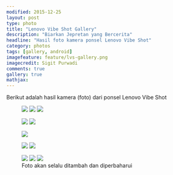 ```yaml
---
modified: 2015-12-25
layout: post
type: photo
title: "Lenovo Vibe Shot Gallery"
description: "Biarkan Jepretan yang Bercerita"
headline: "Hasil foto kamera ponsel Lenovo Vibe Shot"
category: photos
tags: [gallery, android]
imagefeature: feature/lvs-gallery.png
imagecredit: Sigit Purwadi
comments: true
gallery: true
mathjax: 
---
```

Berikut adalah hasil kamera (foto) dari ponsel Lenovo Vibe Shot

<figure class="third">
	<a href="{{ site.url }}/images/LVS/6.png"><img src="{{ site.url }}/images/LVS/6.png"></a>
	<a href="{{ site.url }}/images/LVS/7.png"><img src="{{ site.url }}/images/LVS/7.png"></a>
	<a href="{{ site.url }}/images/LVS/8.png"><img src="{{ site.url }}/images/LVS/8.png"></a>
</figure>
<figure class="half">
	<a href="{{ site.url }}/images/LVS/2.jpeg"><img src="{{ site.url }}/images/LVS/2.jpeg"></a>
	<a href="{{ site.url }}/images/LVS/3.png"><img src="{{ site.url }}/images/LVS/3.png"></a>
</figure>
<figure>
	<a href="{{ site.url }}/images/LVS/1.png"><img src="{{ site.url }}/images/LVS/1.png"></a>
</figure>
<figure class="half">
	<a href="{{ site.url }}/images/LVS/4.png"><img src="{{ site.url }}/images/LVS/4.png"></a>
	<a href="{{ site.url }}/images/LVS/5.png"><img src="{{ site.url }}/images/LVS/5.png"></a>
</figure>
<figure class="third">
	<a href="{{ site.url }}/images/gallery1/ph oto (22).jpg"><img src="{{ site.url }}/images/gallery1/ph oto (21).jpg"></a>
	<a href="{{ site.url }}/images/gallery1/ph oto (24).jpg"><img src="{{ site.url }}/images/gallery1/ph oto (23).jpg"></a>
	<a href="{{ site.url }}/images/gallery1/ph oto (74).jpg"><img src="{{ site.url }}/images/gallery1/ph oto (73).jpg"></a>
	<figcaption>Foto akan selalu ditambah dan diperbaharui</figcaption>
</figure>
